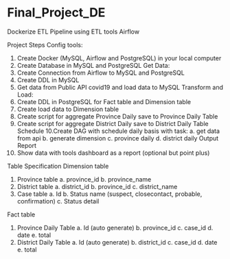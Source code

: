 # Final_Project_DE
Dockerize ETL Pipeline using ETL tools Airflow

Project Steps
Config tools:
1. Create Docker (MySQL, Airflow and PostgreSQL) in your local computer
2. Create Database in MySQL and PostgreSQL
Get Data:
3. Create Connection from Airflow to MySQL and PostgreSQL
4. Create DDL in MySQL
5. Get data from Public API covid19 and load data to MySQL
Transform and Load:
6. Create DDL in PostgreSQL for Fact table and Dimension table
7. Create load data to Dimension table
8. Create script for aggregate Province Daily save to Province Daily Table
9. Create script for aggregate District Daily save to District Daily Table
Schedule
10.Create DAG with schedule daily basis with task:
a. get data from api
b. generate dimension
c. province daily
d. district daily
Output Report
11. Show data with tools dashboard as a report (optional but point plus)

Table Specification
Dimension table
1. Province table
a. province_id
b. province_name
2. District table
a. district_id
b. province_id
c. district_name
3. Case table
a. Id
b. Status name (suspect, closecontact, probable, confirmation)
c. Status detail

Fact table
1. Province Daily Table
a. Id (auto generate)
b. province_id
c. case_id
d. date
e. total
2. District Daily Table
a. Id (auto generate)
b. district_id
c. case_id
d. date
e. total
